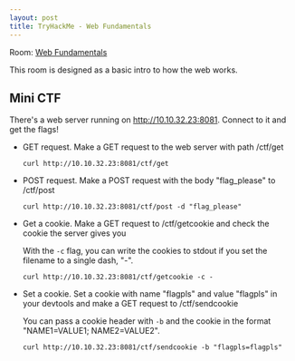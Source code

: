 ```yaml
---
layout: post
title: TryHackMe - Web Fundamentals
---
```


Room: [Web Fundamentals](https://tryhackme.com/room/webfundamentals)

This room is designed as a basic intro to how the web works.

## Mini CTF

There's a web server running on http://10.10.32.23:8081. Connect to it and get the flags!

* GET request. Make a GET request to the web server with path /ctf/get

	`curl http://10.10.32.23:8081/ctf/get`

* POST request. Make a POST request with the body "flag_please" to /ctf/post

	`curl http://10.10.32.23:8081/ctf/post -d "flag_please"`

* Get a cookie. Make a GET request to /ctf/getcookie and check the cookie the server gives you

	With the `-c` flag, you can write the cookies to stdout if you set the filename to a single dash, "-". 
	
	`curl http://10.10.32.23:8081/ctf/getcookie -c -`

* Set a cookie. Set a cookie with name "flagpls" and value "flagpls" in your devtools and make a GET request to /ctf/sendcookie

	You can pass a cookie header with `-b` and the cookie in the format "NAME1=VALUE1; NAME2=VALUE2".
	
	`curl http://10.10.32.23:8081/ctf/sendcookie -b "flagpls=flagpls"`

